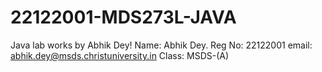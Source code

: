 # 22122001-MDS273L-JAVA
Java lab works by Abhik Dey!
Name: Abhik Dey.
Reg No: 22122001
email: abhik.dey@msds.christuniversity.in
Class: MSDS-(A)
